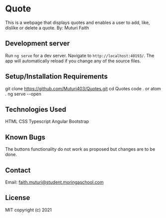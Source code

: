 # Quote

This is a webpage that displays quotes and enables a user to add, like, dislike or delete a quote.
By: Muturi Faith

## Development server

Run `ng serve` for a dev server. Navigate to `http://localhost:40193/`. The app will automatically reload if you change any of the source files.

## Setup/Installation Requirements

git clone <https://github.com/Muturi403/Quotes.git>
cd Quotes
code . or atom .
ng serve --open

## Technologies Used

HTML
CSS
Typescript
Angular
Bootstrap

## Known Bugs

The buttons functionality do not work as proposed but changes are to be done.

## Contact

Email: faith.muturi@student.moringaschool.com

## License

MIT copyright (c) 2021
